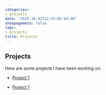 ```yaml
---
categories:
- projects
date: "2016-10-02T22:55:05-04:00"
showpagemeta: false
tags:
- projects
title: Projects
---
```

## Projects 

Here are some projects I have been working on:

- [Project 1](/Project1/)

- [Project 1](/Project2/)


